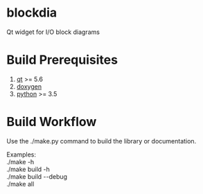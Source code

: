 # blockdia
Qt widget for I/O block diagrams

# Build Prerequisites

1. [qt](https://www.qt.io/) >= 5.6
2. [doxygen](http://www.stack.nl/~dimitri/doxygen/)
3. [python](https://www.python.org/) >= 3.5

# Build Workflow

Use the ./make.py command to build the library or documentation.

Examples:  
./make -h  
./make build -h  
./make build --debug  
./make all  

